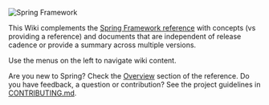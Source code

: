 ![Spring Framework](https://github.com/spring-projects/spring-framework/tree/master/src/docs/asciidoc/images/spring-framework.png)

This Wiki complements the [Spring Framework reference](https://docs.spring.io/spring/docs/current/spring-framework-reference/) with concepts (vs providing a reference) and documents that are independent of release cadence or provide a summary across multiple versions.

Use the menus on the left to navigate wiki content.

Are you new to Spring? Check the [Overview](https://docs.spring.io/spring/docs/current/spring-framework-reference/overview.html#spring-introduction) section of the reference. Do you have feedback, a question or contribution? See the project guidelines in [CONTRIBUTING.md](https://github.com/SpringSource/spring-framework/blob/master/CONTRIBUTING.md).

